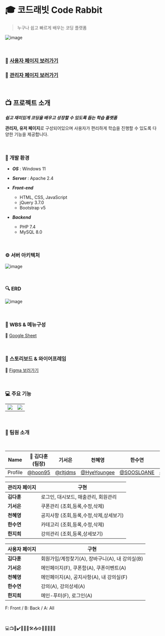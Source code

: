 # 🎓 코드래빗 Code Rabbit

> 누구나 쉽고 빠르게 배우는 코딩 플랫폼

![image](/public/admin/1.png)

<br>

### 🔗 [사용자 페이지 보러가기](http://hoon95.dothome.co.kr/attention/user/index.php)

### 🔗 [관리자 페이지 보러가기](http://hoon95.dothome.co.kr/attention/admin/login.php)

<br>

## 📺 프로젝트 소개

**_쉽고 재미있게 코딩을 배우고 성장할 수 있도록 돕는 학습 플랫폼_**

**관리자, 유저 페이지**로 구성되어있으며 사용자가 편리하게 학습을 진행할 수 있도록 다양한 기능을 제공합니다.

<br>

### 🔨 개발 환경

- **_OS_** : Windows 11

- **_Server_** : Apache 2.4

- **_Front-end_**

  - HTML, CSS, JavaScript
  - jQuery 3.7.0
  - Bootstrap v5

- **_Backend_**
  - PHP 7.4
  - MySQL 8.0

<br>

### ⚙️ 서버 아키텍처

![image](/public/architecture.png)

<br>

### 🔍 ERD

![image](/public/erd.png)

<br>

### 📜 WBS & 메뉴구성

🔗 [Google Sheet](https://docs.google.com/spreadsheets/d/1PMIjb2u0spi1m6m7a3y67oT-VoM22ZrqBeKAb6PJaRY/edit?usp=sharing)

<br>

### 🎨 스토리보드 & 와이어프레임

🔗 [Figma 보러가기](https://www.figma.com/design/10UMk7aVCAB6EPqeRh8F59/Code-Rabbit-%EA%B4%80%EB%A6%AC%EC%9E%90-%ED%8E%98%EC%9D%B4%EC%A7%80?node-id=0-1&t=bHT2UZRUcxSssBqp-1)

<br>

### 💻 주요 기능

<table>
  <tr>
    <td><img src="/public/admin/2.png"></td>
    <td><img src="/public/admin/3.png"></td>
  </tr>
</table>

<br>

### 🌈 팀원 소개

<br>

| Name    | 👑 김다훈(팀장)                      | 기서은                                 | 천혜영                                       | 한수연                                     | 한지희                                     |
| ------- | ------------------------------------ | -------------------------------------- | -------------------------------------------- | ------------------------------------------ | ------------------------------------------ |
| Profile | [@hoon95](https://github.com/hoon95) | [@rltjdms](https://github.com/rltjdms) | [@HyeYoungee](https://github.com/HyeYoungee) | [@SOOSLOANE](https://github.com/SOOSLOANE) | [@jijihui22](https://github.com/jijihui22) |

| 관리자 페이지 | 구현                                    |
| ------------- | --------------------------------------- |
| **김다훈**    | 로그인, 대시보드, 매출관리, 회원관리    |
| **기서은**    | 쿠폰관리 (조회,등록,수정,삭제)          |
| **천혜영**    | 공지사항 (조회,등록,수정,삭제,상세보기) |
| **한수연**    | 카테고리 (조회,등록,수정,삭제)          |
| **한지희**    | 강의관리 (조회,등록,상세보기)           |

| 사용자 페이지 | 구현                                            |
| ------------- | ----------------------------------------------- |
| **김다훈**    | 회원가입/계정찾기(A), 장바구니(A), 내 강의실(B) |
| **기서은**    | 메인페이지(F), 쿠폰함(A), 쿠폰이벤트(A)         |
| **천혜영**    | 메인페이지(A), 공지사항(A), 내 강의실(F)        |
| **한수연**    | 강의(A), 강의상세(A)                            |
| **한지희**    | 메인-푸터(F), 로그인(A)                         |

F: Front / B: Back / A: All

<br>

<br>
💻📺🎨✔️🔗👨‍💻🛠📥⚙️🤝📖📜📞📌
<br>
